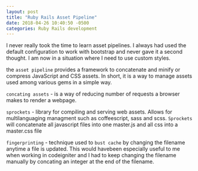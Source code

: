 ```yaml
---
layout: post
title: "Ruby Rails Asset Pipeline"
date: 2018-04-26 10:40:50 -0500
categories: Ruby Rails development
---
```


I never really took the time to learn asset pipelines. I always had used the default configuration to work with bootstrap and never gave it a second thought. I am now in a situation where I need to use custom styles. 

the `asset pipeline` provides a framework to concatenate and minify or compress JavaScript and CSS assets. In short, it is a way to manage assets used among various gems in a simple way.

`concating assets` - is a way of reducing number of requests a browser makes to render a webpage.

`sprockets` - library for compiling and serving web assets. Allows for multilanguaging managment such as coffeescript, sass and scss. `Sprockets` will concatenate all javascript files into one master.js and all css into a master.css file

`fingerprinting` - technique used to `bust cache` by changing the filename anytime a file is updated. This would havebeen especially useful to me when working in codeigniter and I had to keep changing the filename manually by concating an integer at the end of the filename.

